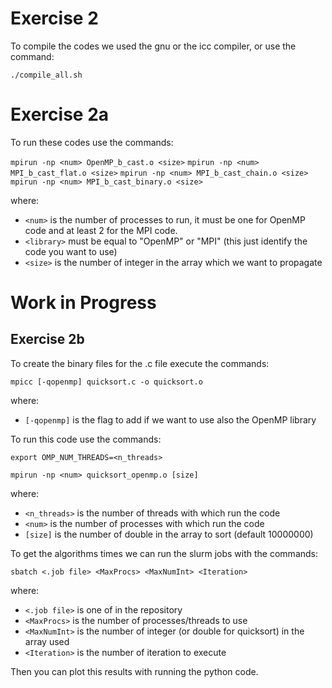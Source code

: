 # Exercise 2

To compile the codes we used the gnu or the icc compiler, or use the command:

```./compile_all.sh```

# Exercise 2a
To run these codes use the commands:

```mpirun -np <num> OpenMP_b_cast.o <size>```
```mpirun -np <num> MPI_b_cast_flat.o <size>```
```mpirun -np <num> MPI_b_cast_chain.o <size>```
```mpirun -np <num> MPI_b_cast_binary.o <size>```

where:
  - `<num>` is the number of processes to run, it must be one for OpenMP code and at least 2 for the MPI code.
  - `<library>` must be equal to "OpenMP" or "MPI" (this just identify the code you want to use)
  - `<size>` is the number of integer in the array which we want to propagate

# Work in Progress
## Exercise 2b
To create the binary files for the .c file execute the commands:

```mpicc [-qopenmp] quicksort.c -o quicksort.o```

where:
  - `[-qopenmp]` is the flag to add if we want to use also the OpenMP library 

To run this code use the commands:

```export OMP_NUM_THREADS=<n_threads>```

```mpirun -np <num> quicksort_openmp.o [size]```

where:
  - `<n_threads>` is the number of threads with which run the code
  - `<num>` is the number of processes with which run the code
  - `[size]` is the number of double in the array to sort (default 10000000)

To get the algorithms times we can run the slurm jobs with the commands:

```sbatch <.job file> <MaxProcs> <MaxNumInt> <Iteration>```

where:
  - `<.job file>` is one of in the repository
  - `<MaxProcs>` is the number of processes/threads to use
  - `<MaxNumInt>` is the number of integer (or double for quicksort) in the array used
  - `<Iteration>` is the number of iteration to execute

Then you can plot this results with running the python code.
